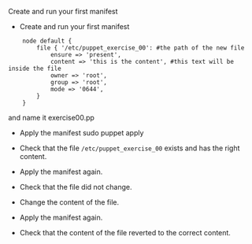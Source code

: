 Create and run your first manifest

* Create and run your first manifest

```puppet
    node default {
    	file { '/etc/puppet_exercise_00': #the path of the new file
    		ensure => 'present',
    		content => 'this is the content', #this text will be inside the file
    		owner => 'root',
    		group => 'root',
    		mode => '0644',
    	}
    }
```

and name it exercise00.pp

* Apply the manifest
	sudo puppet apply 

* Check that the file `/etc/puppet_exercise_00` exists and has the right content.

* Apply the manifest again.

* Check that the file did not change.

* Change the content of the file.

* Apply the manifest again.

* Check that the content of the file reverted to the correct content.
